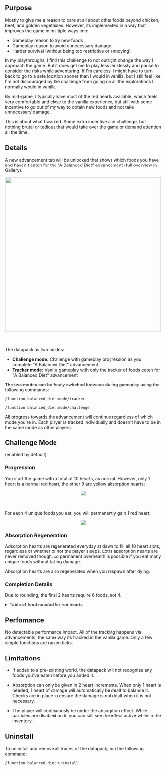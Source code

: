 ## Purpose

Mostly to give me a reason to care at all about other foods beyond chicken, beef, and golden vegetables. However, its implemented in a way that improves the game in multiple ways imo:

- Gameplay reason to try new foods
- Gameplay reason to avoid unnecessary damage
- Harder survival (without being too restrictive or annoying)

In my playthroughs, I find this challenge to not outright change the way I approach the game. But it does get me to play less recklessly and pause to consider the risks while adventuring. If I'm careless, I might have to turn back to go to a safe location sooner than I would in vanilla, but I still feel like I'm not discouraged by the challenge from going on all the explorations I normally would in vanilla.

By mid-game, I typically have most of the red hearts available, which feels very comfortable and close to the vanilla experience, but still with some incentive to go out of my way to obtain new foods and not take unnecessary damage.

This is about what I wanted. Some extra incentive and challenge, but nothing brutal or tedious that would take over the game or demand attention all the time.

## Details

A new advancement tab will be unlocked that shows which foods you have and haven't eaten for the "A Balanced Diet" advancement (full overview in Gallery).

<center><img src=https://imgur.com/JRuNu2i.png width="500"></center>

<br/>

<br/>

The datapack as two modes:
- **Challenge mode:** Challenge with gameplay progression as you complete "A Balanced Diet" advancement
- **Tracker mode:** Vanilla gameplay with only the tracker of foods eaten for "A Balanced Diet" advancement

The two modes can be freely switched between during gameplay using the following commands:

```
/function balanced_diet:mode/tracker
```
```
/function balanced_diet:mode/challenge
```

All progress towards the advancement will continue regardless of which mode you're in. Each player is tracked individually and doesn't have to be in the same mode as other players.


## Challenge Mode

(enabled by default)

### Progression

You start the game with a total of 10 hearts, as normal. However, only 1 heart is a normal red heart, the other 9 are yellow absorption hearts:

<center><img src="https://imgur.com/WS1NiZ3.png"/></center>

<br />

<br />

For each 4 unique foods you eat, you will permanently gain 1 red heart:

<center><img src="https://imgur.com/CLoqlek.png"/></center>

### Absorption Regeneration

Adsorption hearts are regenerated everyday at dawn to fill all 10 heart slots, regardless of whether or not the player sleeps. Extra absorption hearts are never removed though, so permanent overhealth is possible if you eat many unique foods without taking damage.

Absorption hearts are also regenerated when you respawn after dying.

### Completion Details

Due to rounding, the final 2 hearts require 6 foods, not 4.

<p>
<details>
<summary>Table of food needed for red hearts</summary>
<center>

| Unique Food      |  Red Hearts|
| :-----------: | :-----------: |
| 0  |  1  |
| 4  | 2   |
| 8  | 3   |
| 12  | 4   |
| 16  | 5   |
| 20  | 6   |
| 24  | 7   |
| 28  | 8   |
| 34  | 9   |
| 40  | 10   |

</center>
</details>
</p>

## Perfomance

No detectable performance impact. All of the tracking happens via advancements, the same way its tracked in the vanilla game. Only a few simple functions are ran on ticks.

## Limitations

- If added to a pre-existing world, the datapack will not recognize any foods you've eaten before you added it.

- Absorption can only be given in 2 heart increments. When only 1 heart is needed, 1 heart of damage will automatically be dealt to balance it. Checks are in place to ensure the damage is not dealt when it is not necessary.

- The player will continuously be under the absorption effect. While particles are disabled on it, you can still see the effect active while in the inventory.

## Uninstall

To uninstall and remove all traces of the datapack, run the following command:

```
/function balanced_diet:uninstall
```
